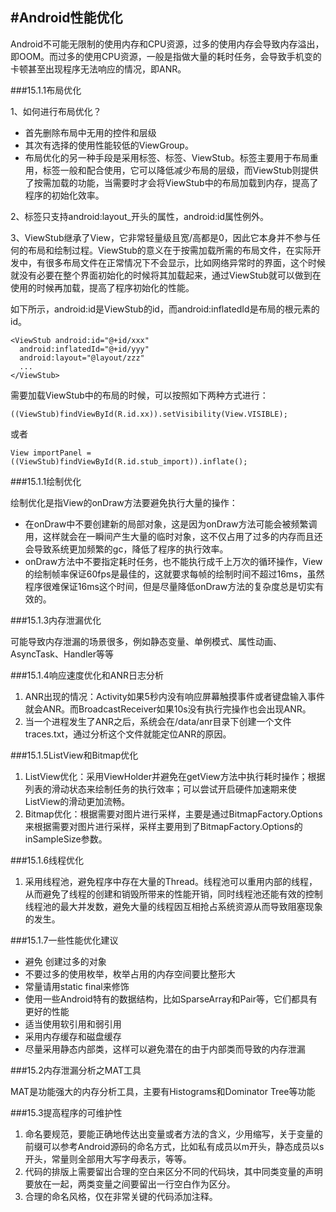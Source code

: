 #Android性能优化
---
Android不可能无限制的使用内存和CPU资源，过多的使用内存会导致内存溢出，即OOM。而过多的使用CPU资源，一般是指做大量的耗时任务，会导致手机变的卡顿甚至出现程序无法响应的情况，即ANR。

###15.1.1布局优化

1、如何进行布局优化？

* 首先删除布局中无用的控件和层级
* 其次有选择的使用性能较低的ViewGroup。
* 布局优化的另一种手段是采用<include>标签、<merge>标签、ViewStub。<include>标签主要用于布局重用，<merge>标签一般和<include>配合使用，它可以降低减少布局的层级，而ViewStub则提供了按需加载的功能，当需要时才会将ViewStub中的布局加载到内存，提高了程序的初始化效率。

2、<include>标签只支持android:layout_开头的属性，android:id属性例外。

3、ViewStub继承了View，它非常轻量级且宽/高都是0，因此它本身并不参与任何的布局和绘制过程。ViewStub的意义在于按需加载所需的布局文件，在实际开发中，有很多布局文件在正常情况下不会显示，比如网络异常时的界面，这个时候就没有必要在整个界面初始化的时候将其加载起来，通过ViewStub就可以做到在使用的时候再加载，提高了程序初始化的性能。

如下所示，android:id是ViewStub的id，而android:inflatedId是布局的根元素的id。

```
<ViewStub android:id="@+id/xxx"
  android:inflatedId="@+id/yyy"
  android:layout="@layout/zzz"
  ...
</ViewStub>
```

需要加载ViewStub中的布局的时候，可以按照如下两种方式进行：

```
((ViewStub)findViewById(R.id.xx)).setVisibility(View.VISIBLE);
```

或者

```
View importPanel = ((ViewStub)findViewById(R.id.stub_import)).inflate();
```

###15.1.1绘制优化

绘制优化是指View的onDraw方法要避免执行大量的操作：

* 在onDraw中不要创建新的局部对象，这是因为onDraw方法可能会被频繁调用，这样就会在一瞬间产生大量的临时对象，这不仅占用了过多的内存而且还会导致系统更加频繁的gc，降低了程序的执行效率。
* onDraw方法中不要指定耗时任务，也不能执行成千上万次的循环操作，View的绘制帧率保证60fps是最佳的，这就要求每帧的绘制时间不超过16ms，虽然程序很难保证16ms这个时间，但是尽量降低onDraw方法的复杂度总是切实有效的。


###15.1.3内存泄漏优化

可能导致内存泄漏的场景很多，例如静态变量、单例模式、属性动画、AsyncTask、Handler等等


###15.1.4响应速度优化和ANR日志分析

1. ANR出现的情况：Activity如果5秒内没有响应屏幕触摸事件或者键盘输入事件就会ANR。而BroadcastReceiver如果10s没有执行完操作也会出现ANR。
2. 当一个进程发生了ANR之后，系统会在/data/anr目录下创建一个文件traces.txt，通过分析这个文件就能定位ANR的原因。

###15.1.5ListView和Bitmap优化

1. ListView优化：采用ViewHolder并避免在getView方法中执行耗时操作；根据列表的滑动状态来绘制任务的执行效率；可以尝试开启硬件加速期来使ListView的滑动更加流畅。
2. Bitmap优化：根据需要对图片进行采样，主要是通过BitmapFactory.Options来根据需要对图片进行采样，采样主要用到了BitmapFactory.Options的inSampleSize参数。

###15.1.6线程优化

1. 采用线程池，避免程序中存在大量的Thread。线程池可以重用内部的线程，从而避免了线程的创建和销毁所带来的性能开销，同时线程池还能有效的控制线程池的最大并发数，避免大量的线程因互相抢占系统资源从而导致阻塞现象的发生。

###15.1.7一些性能优化建议

* 避免 创建过多的对象
* 不要过多的使用枚举，枚举占用的内存空间要比整形大
* 常量请用static final来修饰
* 使用一些Android特有的数据结构，比如SparseArray和Pair等，它们都具有更好的性能
* 适当使用软引用和弱引用
* 采用内存缓存和磁盘缓存
* 尽量采用静态内部类，这样可以避免潜在的由于内部类而导致的内存泄漏


###15.2内存泄漏分析之MAT工具

MAT是功能强大的内存分析工具，主要有Histograms和Dominator Tree等功能


###15.3提高程序的可维护性

1. 命名要规范，要能正确地传达出变量或者方法的含义，少用缩写，关于变量的前缀可以参考Android源码的命名方式，比如私有成员以m开头，静态成员以s开头，常量则全部用大写字母表示，等等。
2. 代码的排版上需要留出合理的空白来区分不同的代码块，其中同类变量的声明要放在一起，两类变量之间要留出一行空白作为区分。
3. 合理的命名风格，仅在非常关键的代码添加注释。



